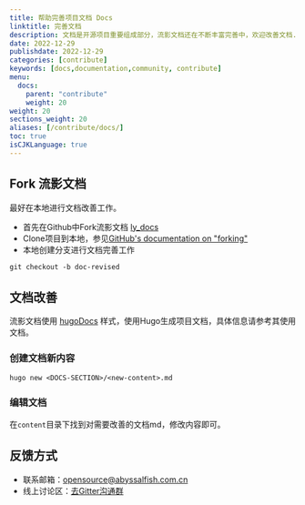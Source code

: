```yaml
---
title: 帮助完善项目文档 Docs
linktitle: 完善文档
description: 文档是开源项目重要组成部分，流影文档还在不断丰富完善中，欢迎改善文档.
date: 2022-12-29
publishdate: 2022-12-29
categories: [contribute]
keywords: [docs,documentation,community, contribute]
menu:
  docs:
    parent: "contribute"
    weight: 20
weight: 20
sections_weight: 20
aliases: [/contribute/docs/]
toc: true
isCJKLanguage: true
---
```



## Fork 流影文档
最好在本地进行文档改善工作。
* 首先在Github中Fork流影文档 [ly_docs](https://github.com/Abyssal-Fish-Technology/ly_docs)
* Clone项目到本地，参见[GitHub's documentation on "forking"][ghforking]
* 本地创建分支进行文档完善工作

```txt
git checkout -b doc-revised
```

## 文档改善

流影文档使用 [hugoDocs](https://github.com/gohugoio/hugoDocs) 样式，使用Hugo生成项目文档，具体信息请参考其使用文档。

### 创建文档新内容

```txt
hugo new <DOCS-SECTION>/<new-content>.md
```
### 编辑文档
在`content`目录下找到对需要改善的文档md，修改内容即可。



## 反馈方式

* 联系邮箱：[opensource@abyssalfish.com.cn](mailto:opensource@abyssalfish.com.cn)
* 线上讨论区：[去Gitter沟通群](https://gitter.im/abyssalfish-os/community?utm_source=share-link&utm_medium=link&utm_campaign=share-link)


[ghforking]: https://help.github.com/articles/fork-a-repo/
